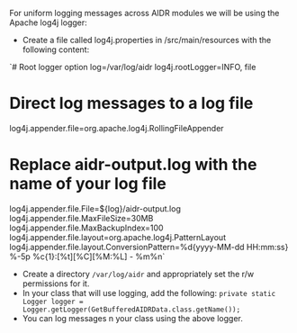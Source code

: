 For uniform logging messages across AIDR modules we will be using the Apache log4j logger:

* Create a file called log4j.properties in /src/main/resources with the following content:

`# Root logger option
log=/var/log/aidr
log4j.rootLogger=INFO, file
 
# Direct log messages to a log file
log4j.appender.file=org.apache.log4j.RollingFileAppender
 
# Replace aidr-output.log with the name of your log file
log4j.appender.file.File=${log}/aidr-output.log
log4j.appender.file.MaxFileSize=30MB
log4j.appender.file.MaxBackupIndex=100
log4j.appender.file.layout=org.apache.log4j.PatternLayout
log4j.appender.file.layout.ConversionPattern=%d{yyyy-MM-dd HH:mm:ss} %-5p %c{1}:[%t][%C][%M:%L] - %m%n`


* Create a directory `/var/log/aidr` and appropriately set the r/w permissions for it. 
* In your class that will use logging, add the following:
                  `private static Logger logger = Logger.getLogger(GetBufferedAIDRData.class.getName());`
* You can log messages n your class using the above logger.

